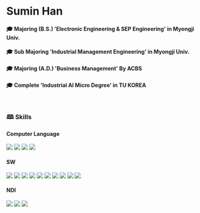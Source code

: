 # Sumin Han
#### &#127891; Majoring (B.S.) 'Electronic Engineering & SEP Engineering' in Myongji Univ.
#### &#127891; Sub Majoring 'Industrial Management Engineering' in Myongji Univ.
#### &#127891; Majoring (A.D.) 'Business Management' By ACBS
#### &#127891; Complete 'Industrial AI Micro Degree' in TU KOREA

<br>

### &#128366; Skills
#### Computer Language
<img src="https://img.shields.io/badge/C-A8B9CC?style=flat-square&logo=C&logoColor=000"/>  <img src="https://img.shields.io/badge/python-3776AB?style=flat-square&logo=python&logoColor=white"> <img src="https://img.shields.io/badge/HTML5-E34F26?style=flat-square&logo=html5&logoColor=FFF"/> <img src="https://img.shields.io/badge/css-1572B6?style=flat-square&logo=css3&logoColor=white"> 

#### SW
<img src="https://img.shields.io/badge/excel-217346?style=flat-square&logo=microsoftexcel&logoColor=000"/> <img src="https://img.shields.io/badge/Notion-000000?style=flat-square&logo=Notion&logoColor=white">  <img src="https://img.shields.io/badge/arduino-00878F?style=flat-square&logo=arduino&logoColor=000"/> <img src="https://img.shields.io/badge/Visual Studio-5C2D91?style=flat-square&logo=Visual Studio&logoColor=white"/> <img src="https://img.shields.io/badge/Visual Studio Code-007ACC?style=flat-square&logo=Visual Studio Code&logoColor=white"/> <img src="https://img.shields.io/badge/jupyter-F37626?style=flat-square&logo=jupyter&logoColor=000"/> <img src="https://img.shields.io/badge/GitHub-EAEAEA?style=flat-square&logo=github&logoColor=000"/>  <img src="https://img.shields.io/badge/Mobilgene-2E9AFE?style=flat-square&logo=hyundai&logoColor=000"/> <img src="https://img.shields.io/badge/GT_Works3-Green?style=flat-square&logo=mitsubishi&logoColor=000"/> <img src="https://img.shields.io/badge/GX_Works3-E60012?style=flat-square&logo=mitsubishi&logoColor=000"/> 

#### NDI
<img src="https://img.shields.io/badge/JOAP Analysis-9C4121?style=flat-square&logoColor=000"/> <img src="https://img.shields.io/badge/Eddy Current Testing-217346?style=flat-square&logo=000"/> <img src="https://img.shields.io/badge/Magnetic Particle Testing-002C5E?style=flat-square&logoColor=000"/>

